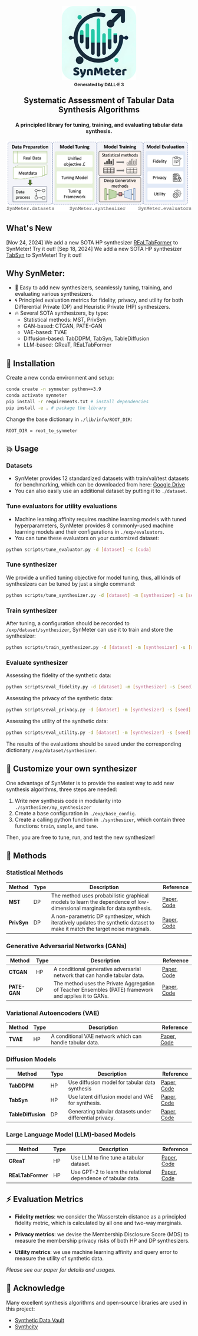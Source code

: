 <h2 align="center">
  
</h2>

<h2 align="center">
<img src="./docs/logo.png" height="200px">
  <br>
    <sup><sup><sup>Generated by DALL·E 3</sup></sup></sup>
  </br>
Systematic Assessment of Tabular Data Synthesis Algorithms
<!-- </h2>
  <p align="center">
    <a href="https://zealscott.com/"><strong>Yuntao Du</strong></a>
    and 
    <a href="https://www.cs.purdue.edu/homes/ninghui/"><strong>Ninghui Li</strong></a>
    <br>
    Purdue University
    <br>
  <p>
<p> -->

<h4 align="center">
    A principled library for tuning, training, and evaluating tabular data synthesis.
</h4>



<div align="center">
  <img src="./docs/framework.png">
</div>

## What's New
[Nov 24, 2024] We add a new SOTA HP synthesizer [REaLTabFormer](https://arxiv.org/pdf/2302.02041) to SynMeter! Try it out!
[Sep 18, 2024] We add a new SOTA HP synthesizer [TabSyn](https://openreview.net/forum?id=4Ay23yeuz0) to SynMeter! Try it out!


## Why SynMeter:
- :dizzy: Easy to add new synthesizers, seamlessly tuning, training, and evaluating various synthesizers.
- :cyclone: Principled evaluation metrics for fidelity, privacy, and utility for both Differential Private (DP) and Heuristic Private (HP) synthesizers.
- :fire: Several SOTA synthesizers, by type:
    - Statistical methods: MST, PrivSyn
    - GAN-based: CTGAN, PATE-GAN
    - VAE-based: TVAE
    - Diffusion-based: TabDDPM, TabSyn, TableDiffusion
    - LLM-based: GReaT, REaLTabFormer



## :rocket: Installation


Create a new conda environment and setup:
```sh
conda create -n synmeter python==3.9
conda activate synmeter
pip install -r requirements.txt # install dependencies
pip install -e . # package the library
```

Change the base dictionary in `./lib/info/ROOT_DIR`:
```
ROOT_DIR = root_to_synmeter
```


## :boom: Usage

### Datasets
*  SynMeter provides 12 standardized datasets with train/val/test datasets for benchmarking, which can be downloaded from here: [Google Drive](https://drive.google.com/file/d/1WWvT5NemPC5ZhGXh5E2_80rrTAO-QQ7d/view?usp=sharing)
*  You can also easily use an additional dataset by putting it to `./dataset`. 

### Tune evaluators for utility evaluations
* Machine learning affinity requires machine learning models with tuned hyperparameters, SynMeter provides 8 commonly-used machine learning models and their configurations in `./exp/evaluators`.
* You can tune these evaluators on your customized dataset:
```sh
python scripts/tune_evaluator.py -d [dataset] -c [cuda]
```

### Tune synthesizer
We provide a unified tuning objective for model tuning, thus, all kinds of synthesizers can be tuned by just a single command:
```sh
python scripts/tune_synthesizer.py -d [dataset] -m [synthesizer] -s [seed] -c [cuda]
```

### Train synthesizer
After tuning, a configuration should be recorded to `/exp/dataset/synthesizer`, SynMeter can use it to train and store the synthesizer:
```sh
python scripts/train_synthesizer.py -d [dataset] -m [synthesizer] -s [seed] -c [cuda]
```


### Evaluate synthesizer
Assessing the fidelity of the synthetic data:
```sh
python scripts/eval_fidelity.py -d [dataset] -m [synthesizer] -s [seed] -t [target] 
```

Assessing the privacy of the synthetic data:
```sh
python scripts/eval_privacy.py -d [dataset] -m [synthesizer] -s [seed]
```

Assessing the utility of the synthetic data:
```sh
python scripts/eval_utility.py -d [dataset] -m [synthesizer] -s [seed]
```

The results of the evaluations should be saved under the corresponding dictionary `/exp/dataset/synthesizer`.


## :book: Customize your own synthesizer
One advantage of SynMeter is to provide the easiest way to add new synthesis algorithms, three steps are needed:
1. Write new synthesis code in modularity into `./synthesizer/my_synthesiszer`
2. Create a base configuration in `./exp/base_config`.
3. Create a calling python function in `./synthesizer`, which contain three functions: `train`, `sample`, and `tune`.

Then, you are free to tune, run, and test the new synthesizer!


## 🔑 Methods

### Statistical Methods
| Method | Type | Description | Reference |
|--- | --- | --- | --- |
|**MST**| DP |The method uses probabilistic graphical models to learn the dependence of low-dimensional marginals for data synthesis. | [Paper](https://arxiv.org/abs/1901.09136), [Code](https://github.com/ryan112358/private-pgm)|
|**PrivSyn**| DP | A non-parametric DP synthesizer, which iteratively updates the synthetic dataset to make it match the target noise marginals. | [Paper](https://arxiv.org/abs/2012.15128), [Code](https://github.com/agl-c/deid2_dpsyn)|

### Generative Adversarial Networks (GANs)

| Method | Type | Description | Reference |
|--- | --- | --- | --- |
|**CTGAN**| HP | A conditional generative adversarial network that can handle tabular data.| [Paper](https://arxiv.org/abs/1907.00503), [Code](https://github.com/sdv-dev/CTGAN)|
|**PATE-GAN**| DP | The method uses the Private Aggregation of Teacher Ensembles (PATE) framework and applies it to GANs.|  [Paper](https://openreview.net/forum?id=S1zk9iRqF7), [Code](https://github.com/vanderschaarlab/mlforhealthlabpub/tree/main/alg/pategan) |

### Variational Autoencoders (VAE)

| Method | Type | Description | Reference |
|--- | --- | --- | --- |
|**TVAE**| HP | A conditional VAE network which can handle tabular data.|  [Paper](https://arxiv.org/abs/1907.00503), [Code](https://github.com/sdv-dev/CTGAN) |


### Diffusion Models

| Method | Type | Description | Reference |
|--- | --- | --- | --- |
|**TabDDPM**| HP | Use diffusion model for tabular data synthesis  | [Paper](https://arxiv.org/abs/2209.15421), [Code](https://github.com/yandex-research/tab-ddpm) |
|**TabSyn**| HP | Use latent diffusion model and VAE for synthesis. | [Paper](https://openreview.net/forum?id=4Ay23yeuz0), [Code](https://github.com/amazon-science/tabsyn) |
|**TableDiffusion**| DP | Generating tabular datasets under differential privacy. | [Paper](https://arxiv.org/abs/2308.14784), [Code](https://github.com/gianlucatruda/TableDiffusion) |



### Large Language Model (LLM)-based Models

| Method | Type | Description | Reference |
|--- | --- | --- | --- |
|**GReaT**| HP | Use LLM to fine tune a tabular dataset.| [Paper](https://openreview.net/forum?id=cEygmQNOeI), [Code](https://github.com/kathrinse/be_great) |
|**REaLTabFormer**| HP | Use GPT-2 to learn the relational dependence of tabular data.| [Paper](https://arxiv.org/pdf/2302.02041), [Code](https://github.com/worldbank/realtabformer) |



## :zap: Evaluation Metrics
- **Fidelity metrics**: we consider the Wasserstein distance as a principled fidelity metric, which is calculated by all one and two-way marginals.

- **Privacy metrics**: we devise the Membership Disclosure Score (MDS) to measure the membership privacy risks of both HP and DP synthesizers.

- **Utility metrics**: we use machine learning affinity and query error to measure the utility of synthetic data.

*Please see our paper for details and usages.*


## :rainbow: Acknowledge 
Many excellent synthesis algorithms and open-source libraries are used in this project:
* [Synthetic Data Vault](https://sdv.dev/)
* [Synthcity](https://github.com/vanderschaarlab/synthcity)
